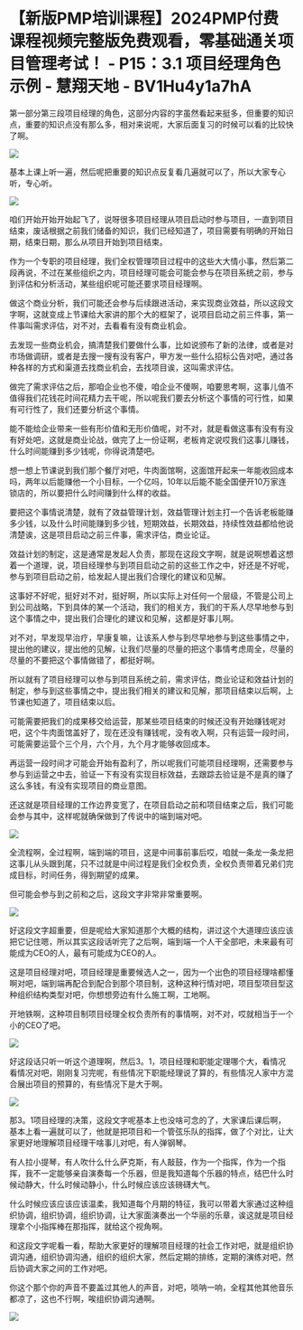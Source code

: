 # 【新版PMP培训课程】2024PMP付费课程视频完整版免费观看，零基础通关项目管理考试！ - P15：3.1 项目经理角色示例 - 慧翔天地 - BV1Hu4y1a7hA

第一部分第三段项目经理的角色，这部分内容的字虽然看起来挺多，但重要的知识点，重要的知识点没有那么多，相对来说呢，大家后面复习的时候可以看的比较快了啊。



![](img/63723e8d7eeedf84f5d2979bd8f71226_1.png)

基本上课上听一遍，然后呢把重要的知识点反复看几遍就可以了，所以大家专心听，专心听。

![](img/63723e8d7eeedf84f5d2979bd8f71226_3.png)

咱们开始开始开始起飞了，说呀很多项目经理从项目启动时参与项目，一直到项目结束，废话根据之前我们储备的知识，我们已经知道了，项目需要有明确的开始日期，结束日期，那么从项目开始到项目结束。

作为一个专职的项目经理，我们全权管理项目过程中的这些大大情小事，然后第二段再说，不过在某些组织之内，项目经理可能会可能会参与在项目系统之前，参与到评估和分析活动，某些组织呢可能还要求项目经理啊。

做这个商业分析，我们可能还会参与后续跟进活动，来实现商业效益，所以这段文字啊，这就变成上节课给大家讲的那个大的框架了，说项目启动之前三件事，第一件事叫需求评估，对不对，去看看有没有商业机会。

去发现一些商业机会，搞清楚我们要做什么事，比如说颁布了新的法律，或者是对市场做调研，或者是去搜一搜有没有客户，甲方发一些什么招标公告对吧，通过各种各样的方式和渠道去找商业机会，去找项目诶，这叫需求评估。

做完了需求评估之后，那咱企业也不傻，咱企业不傻啊，咱要思考啊，这事儿值不值得我们花钱花时间花精力去干呢，所以呢我们要去分析这个事情的可行性，如果有可行性了，我们还要分析这个事情。

能不能给企业带来一些有形价值和无形价值呢，对不对，就是看做这事有没有有没有好处吧，这就是商业论战，做完了上一份证啊，老板肯定说哎我们这事儿赚钱，什么时间能赚到多少钱呢，你得说清楚吧。

想一想上节课说到我们那个餐厅对吧，牛肉面馆啊，这面馆开起来一年能收回成本吗，两年以后能赚他一个小目标，一个亿吗，10年以后能不能全国便开10万家连锁店的，所以要把什么时间赚到什么样的收益。

要把这个事情说清楚，就有了效益管理计划，效益管理计划主打一个告诉老板能赚多少钱，以及什么时间能赚到多少钱，短期效益，长期效益，持续性效益都给他说清楚诶，这是项目启动之前三件事，需求评估，商业论证。

效益计划的制定，这是通常是发起人负责，那现在这段文字啊，就是说啊想着这想着一个道理，说，项目经理参与到项目启动之前的这些工作之中，好还是不好呢，参与到项目启动之前，给发起人提出我们合理化的建议和见解。

这事好不好呢，挺好对不对，挺好啊，所以实际上对任何一个层级，不管是公司上到公司战略，下到具体的某一个活动，我们的相关方，我们的干系人尽早地参与到这个事情之中，提出我们合理化的建议和见解，这都是好事儿啊。

对不对，早发现早治疗，早康复嘛，让该系人参与到尽早地参与到这些事情之中，提出他的建议，提出他的见解，让我们尽量的尽量的把这个事情考虑周全，尽量的尽量的不要把这个事情做错了，都挺好啊。

所以就有了项目经理可以参与到项目系统之前，需求评估，商业论证和效益计划的制定，参与到这些事情之中，提出我们相关的建议和见解，那项目结束以后啊，上节课也知道了，项目结束以后。

可能需要把我们的成果移交给运营，那某些项目结束的时候还没有开始赚钱呢对吧，这个牛肉面馆盖好了，现在还没有赚钱呢，没有收入啊，只有运营一段时间，可能需要运营个三个月，六个月，九个月才能够收回成本。

再运营一段时间才可能会开始有盈利了，所以呢我们可能项目经理啊，还需要参与参与到运营之中去，验证一下有没有实现目标效益，去跟踪去验证是不是真的赚了这么多钱，有没有实现项目的商业意图。

还这就是项目经理的工作边界变宽了，在项目启动之前和项目结束之后，我们可能会参与其中，这样呢就确保做到了传说中的端到端对吧。



![](img/63723e8d7eeedf84f5d2979bd8f71226_5.png)

全流程啊，全过程啊，端到端的项目，这是中间事前事后哎，咱就一条龙一条龙把这事儿从头跟到尾，只不过就是中间过程是我们全权负责，全权负责带着兄弟们完成目标，时间任务，得到期望的成果。

但可能会参与到之前和之后，这段文字非常非常重要啊。

![](img/63723e8d7eeedf84f5d2979bd8f71226_7.png)

好这段文字超重要，但是呢给大家知道那个大概的结构，讲过这个大道理应该应该把它记住嗯，所以其实这段话听完了之后啊，端到端一个人干全部吧，未来最有可能成为CEO的人，最有可能成为CEO的人。

这是项目经理对吧，项目经理是重要候选人之一，因为一个出色的项目经理啥都懂啊对吧，端到端再配合到配合到那个项目制，这种这种行情对吧，项目型项目型这种组织结构类型对吧，你想想旁边有什么施工啊，工地啊。

开地铁啊，这种项目制项目经理全权负责所有的事情啊，对不对，哎就相当于一个小的CEO了吧。

![](img/63723e8d7eeedf84f5d2979bd8f71226_9.png)

好这段话只听一听这个道理啊，然后3。1，项目经理和职能定理哪个大，看情况看情况对吧，刚刚复习完呢，有些情况下职能经理说了算的，有些情况人家中方混合展出项目的预算的，有些情况下是大于啊。



![](img/63723e8d7eeedf84f5d2979bd8f71226_11.png)

那3。1项目经理的决策，这段文字呢基本上也没啥可念的了，大家课后课后啊，基本上看一遍就可以了，他就是把项目和一个管弦乐队的指挥，做了个对比，让大家更好地理解项目经理干啥事儿对吧，有人弹钢琴。

有人拉小提琴，有人吹什么什么萨克斯，有人敲鼓，作为一个指挥，作为一个指挥，我不一定能够亲自演奏每一个乐器，但是我知道每个乐器的特点，结巴什么时候动静大，什么时候动静小，什么时候应该应该磅礴大气。

什么时候应该应该应该温柔，我知道每个月期的特征，我可以带着大家通过这种组织协调，组织协调，组织协调，让大家面演奏出一个华丽的乐章，诶这就是项目经理拿个小指挥棒在那指挥，就给这个视角啊。

和这段文字呢看一看，帮助大家更好的理解项目经理的社会工作对吧，就是组织协调沟通，组织协调沟通，组织的组织大家，然后定期的排练，定期的演练对吧，然后协调大家之间的工作对吧。

你这个那个你的声音不要盖过其他人的声音，对吧，唢呐一响，全程其他其他音乐都凉了，这也不行啊，唉组织协调沟通啊。



![](img/63723e8d7eeedf84f5d2979bd8f71226_13.png)